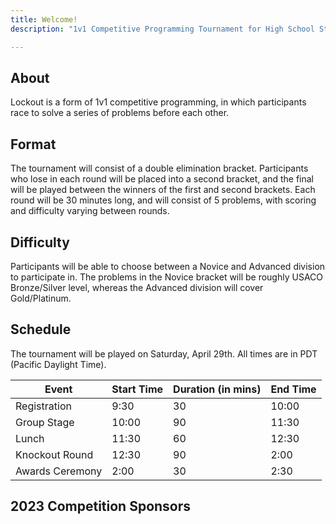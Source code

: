 ```yaml
---
title: Welcome!
description: "1v1 Competitive Programming Tournament for High School Students across the USA."

---
```




## About
Lockout is a form of 1v1 competitive programming, in which participants race to solve a series of problems before each other.

## Format

The tournament will consist of a double elimination bracket. Participants who lose in each round will be placed into a second bracket, and the final will be played between the winners of the first and second brackets. Each round will be 30 minutes long, and will consist of 5 problems, with scoring and difficulty varying between rounds.

## Difficulty

Participants will be able to choose between a Novice and Advanced division to participate in. The problems in the Novice bracket will be roughly USACO Bronze/Silver level, whereas the Advanced division will cover Gold/Platinum.

## Schedule

The tournament will be played on Saturday, April 29th. All times are in PDT (Pacific Daylight Time).

| Event | Start Time | Duration (in mins) | End Time |
| --- | --- | --- | --- |
| Registration | 9:30 | 30 | 10:00 |
| Group Stage | 10:00 | 90 | 11:30 |
| Lunch | 11:30 | 60 | 12:30 |
| Knockout Round | 12:30 | 90 | 2:00 |
| Awards Ceremony | 2:00 | 30 | 2:30 |


## 2023 Competition Sponsors
